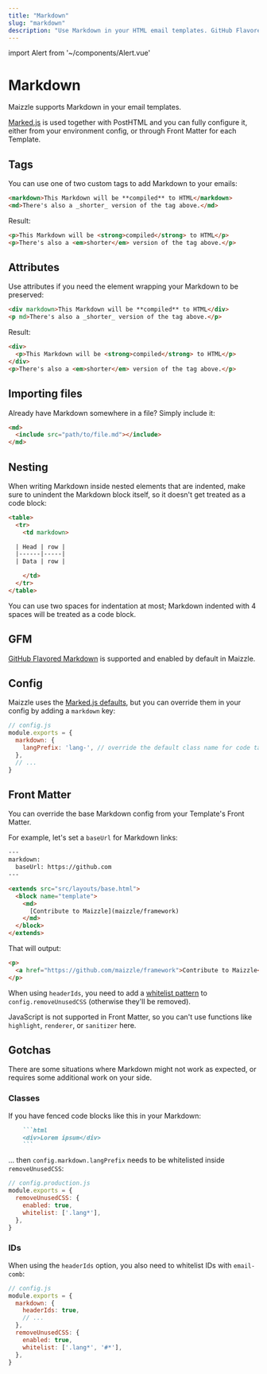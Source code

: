 ```yaml
---
title: "Markdown"
slug: "markdown"
description: "Use Markdown in your HTML email templates. GitHub Flavored Markdown included, too."
---
```


import Alert from '~/components/Alert.vue'

# Markdown

Maizzle supports Markdown in your email templates.

[Marked.js](https://github.com/markedjs/marked) is used together with PostHTML and you can fully configure it, either from your environment config, or through Front Matter for each Template.

## Tags

You can use one of two custom tags to add Markdown to your emails:

```html
<markdown>This Markdown will be **compiled** to HTML</markdown>
<md>There's also a _shorter_ version of the tag above.</md>
```

Result: 

```html
<p>This Markdown will be <strong>compiled</strong> to HTML</p>
<p>There's also a <em>shorter</em> version of the tag above.</p>
```

## Attributes

Use attributes if you need the element wrapping your Markdown to be preserved:

```html
<div markdown>This Markdown will be **compiled** to HTML</div>
<p md>There's also a _shorter_ version of the tag above.</p>
```

Result: 

```html
<div>
  <p>This Markdown will be <strong>compiled</strong> to HTML</p>
</div>
<p>There's also a <em>shorter</em> version of the tag above.</p>
```

## Importing files

Already have Markdown somewhere in a file? Simply include it:

```html
<md>
  <include src="path/to/file.md"></include>
</md>
```

## Nesting

When writing Markdown inside nested elements that are indented, make sure to unindent the Markdown block itself, so it doesn't get treated as a code block:

```html
<table>
  <tr>
    <td markdown>

  | Head | row |
  |------|-----|
  | Data | row |

    </td>
  </tr>
</table>
```

You can use two spaces for indentation at most; Markdown indented with 4 spaces will be treated as a code block.

## GFM

[GitHub Flavored Markdown](https://github.github.com/gfm/) is supported and enabled by default in Maizzle.

## Config

Maizzle uses the [Marked.js defaults](https://marked.js.org/#/USING_ADVANCED.md#options), but you can override them in your config by adding a `markdown` key:

```js
// config.js
module.exports = {
  markdown: {
    langPrefix: 'lang-', // override the default class name for code tags
  },
  // ...
}
```

## Front Matter

You can override the base Markdown config from your Template's Front Matter.

For example, let's set a `baseUrl` for Markdown links:

```html
---
markdown:
  baseUrl: https://github.com
---

<extends src="src/layouts/base.html">
  <block name="template">
    <md>
      [Contribute to Maizzle](maizzle/framework)
    </md>
  </block>
</extends>
```

That will output:

```html
<p>
  <a href="https://github.com/maizzle/framework">Contribute to Maizzle</a>
</p>
```

<alert>When using <code>headerIds</code>, you need to add a <a href="#classes">whitelist pattern</a> to  <code>config.removeUnusedCSS</code> (otherwise they'll be removed).</alert>

<alert type="danger">JavaScript is not supported in Front Matter, so you can't use functions like <code>highlight</code>, <code>renderer</code>, or <code>sanitizer</code> here.</alert>

## Gotchas

There are some situations where Markdown might not work as expected, or requires some additional work on your side.

### Classes

If you have fenced code blocks like this in your Markdown:

```markdown
    ```html
    <div>Lorem ipsum</div>
    ```
```

... then `config.markdown.langPrefix` needs to be whitelisted inside `removeUnusedCSS`:

```js
// config.production.js
module.exports = {
  removeUnusedCSS: {
    enabled: true,
    whitelist: ['.lang*'],
  },
}
```

### IDs

When using the `headerIds` option, you also need to whitelist IDs with `email-comb`:

```js
// config.js
module.exports = {
  markdown: {
    headerIds: true,
    // ...
  },
  removeUnusedCSS: {
    enabled: true,
    whitelist: ['.lang*', '#*'],
  },
}
```

